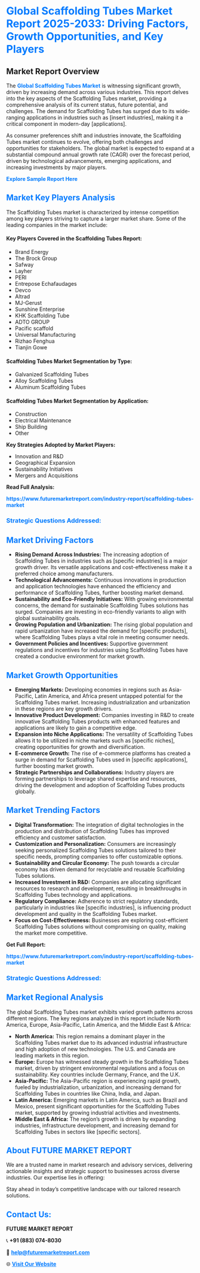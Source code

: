 <h1 style="color: #007BFF;">Global Scaffolding Tubes Market Report 2025-2033: Driving Factors, Growth Opportunities, and Key Players</h1>

<section id="overview">
<h2>Market Report Overview</h2>
<p>The <a href="https://www.futuremarketreport.com/industry-report/scaffolding-tubes-market" style="color: #007BFF; text-decoration: none;"><strong>Global Scaffolding Tubes Market</strong></a> is witnessing significant growth, driven by increasing demand across various industries. This report delves into the key aspects of the Scaffolding Tubes market, providing a comprehensive analysis of its current status, future potential, and challenges. The demand for Scaffolding Tubes has surged due to its wide-ranging applications in industries such as [insert industries], making it a critical component in modern-day [applications].</p>
<p>As consumer preferences shift and industries innovate, the Scaffolding Tubes market continues to evolve, offering both challenges and opportunities for stakeholders. The global market is expected to expand at a substantial compound annual growth rate (CAGR) over the forecast period, driven by technological advancements, emerging applications, and increasing investments by major players.</p>
</section>

<section id="overview">
<p><a href="https://www.futuremarketreport.com/request-sample/reportId=89059" style="color: #007BFF; text-decoration: none;"><strong>Explore Sample Report Here</strong></a></p>
</section>

<section id="key-players">
<h2 style="color: #007BFF;">Market Key Players Analysis</h2>
<p>The Scaffolding Tubes market is characterized by intense competition among key players striving to capture a larger market share. Some of the leading companies in the market include:</p>
<h4>Key Players Covered in the Scaffolding Tubes Report:</h4>
<ul><li>Brand Energy</li><li>The Brock Group</li><li>Safway</li><li>Layher</li><li>PERI</li><li>Entrepose Echafaudages</li><li>Devco</li><li>Altrad</li><li>MJ-Gerust</li><li>Sunshine Enterprise</li><li>KHK Scaffolding Tube</li><li>ADTO GROUP</li><li>Pacific scaffold</li><li>Universal Manufacturing</li><li>Rizhao Fenghua</li><li>Tianjin Gowe</li></ul>
<h4>Scaffolding Tubes Market Segmentation by Type:</h4>
<ul><li>Galvanized Scaffolding Tubes</li><li>Alloy Scaffolding Tubes</li><li>Aluminum Scaffolding Tubes</li></ul>

<h4>Scaffolding Tubes Market Segmentation by Application:</h4>
<ul><li>Construction</li><li>Electrical Maintenance</li><li>Ship Building</li><li>Other</li></ul>
<p><strong>Key Strategies Adopted by Market Players:</strong></p>
<ul>
<li>Innovation and R&D</li>
<li>Geographical Expansion</li>
<li>Sustainability Initiatives</li>
<li>Mergers and Acquisitions</li>
</ul>
</section>

<section>
<p><strong>Read Full Analysis: </strong></p><a href="https://www.futuremarketreport.com/industry-report/scaffolding-tubes-market" style="color: #007BFF; text-decoration: none;"><strong>https://www.futuremarketreport.com/industry-report/scaffolding-tubes-market</strong></a>
<h3 style="color: #007BFF;">Strategic Questions Addressed:</h3>
</section>

<section id="driving-factors">
<h2 style="color: #007BFF;">Market Driving Factors</h2>
<ul>
<li><strong>Rising Demand Across Industries:</strong> The increasing adoption of Scaffolding Tubes in industries such as [specific industries] is a major growth driver. Its versatile applications and cost-effectiveness make it a preferred choice among manufacturers.</li>
<li><strong>Technological Advancements:</strong> Continuous innovations in production and application technologies have enhanced the efficiency and performance of Scaffolding Tubes, further boosting market demand.</li>
<li><strong>Sustainability and Eco-Friendly Initiatives:</strong> With growing environmental concerns, the demand for sustainable Scaffolding Tubes solutions has surged. Companies are investing in eco-friendly variants to align with global sustainability goals.</li>
<li><strong>Growing Population and Urbanization:</strong> The rising global population and rapid urbanization have increased the demand for [specific products], where Scaffolding Tubes plays a vital role in meeting consumer needs.</li>
<li><strong>Government Policies and Incentives:</strong> Supportive government regulations and incentives for industries using Scaffolding Tubes have created a conducive environment for market growth.</li>
</ul>
</section>

<section id="growth-opportunities">
<h2 style="color: #007BFF;">Market Growth Opportunities</h2>
<ul>
<li><strong>Emerging Markets:</strong> Developing economies in regions such as Asia-Pacific, Latin America, and Africa present untapped potential for the Scaffolding Tubes market. Increasing industrialization and urbanization in these regions are key growth drivers.</li>
<li><strong>Innovative Product Development:</strong> Companies investing in R&D to create innovative Scaffolding Tubes products with enhanced features and applications are likely to gain a competitive edge.</li>
<li><strong>Expansion into Niche Applications:</strong> The versatility of Scaffolding Tubes allows it to be utilized in niche markets such as [specific niches], creating opportunities for growth and diversification.</li>
<li><strong>E-commerce Growth:</strong> The rise of e-commerce platforms has created a surge in demand for Scaffolding Tubes used in [specific applications], further boosting market growth.</li>
<li><strong>Strategic Partnerships and Collaborations:</strong> Industry players are forming partnerships to leverage shared expertise and resources, driving the development and adoption of Scaffolding Tubes products globally.</li>
</ul>
</section>

<section id="trending-factors">
<h2 style="color: #007BFF;">Market Trending Factors</h2>
<ul>
<li><strong>Digital Transformation:</strong> The integration of digital technologies in the production and distribution of Scaffolding Tubes has improved efficiency and customer satisfaction.</li>
<li><strong>Customization and Personalization:</strong> Consumers are increasingly seeking personalized Scaffolding Tubes solutions tailored to their specific needs, prompting companies to offer customizable options.</li>
<li><strong>Sustainability and Circular Economy:</strong> The push towards a circular economy has driven demand for recyclable and reusable Scaffolding Tubes solutions.</li>
<li><strong>Increased Investment in R&D:</strong> Companies are allocating significant resources to research and development, resulting in breakthroughs in Scaffolding Tubes technology and applications.</li>
<li><strong>Regulatory Compliance:</strong> Adherence to strict regulatory standards, particularly in industries like [specific industries], is influencing product development and quality in the Scaffolding Tubes market.</li>
<li><strong>Focus on Cost-Effectiveness:</strong> Businesses are exploring cost-efficient Scaffolding Tubes solutions without compromising on quality, making the market more competitive.</li>
</ul>
</section>

<section>
<p><strong>Get Full Report: </strong></p><a href="https://www.futuremarketreport.com/industry-report/scaffolding-tubes-market" style="color: #007BFF; text-decoration: none;"><strong>https://www.futuremarketreport.com/industry-report/scaffolding-tubes-market</strong></a>
<h3 style="color: #007BFF;">Strategic Questions Addressed:</h3>
</section>


<section id="regional-analysis">
<h2 style="color: #007BFF;">Market Regional Analysis</h2>
<p>The global Scaffolding Tubes market exhibits varied growth patterns across different regions. The key regions analyzed in this report include North America, Europe, Asia-Pacific, Latin America, and the Middle East & Africa:</p>
<ul>
<li><strong>North America:</strong> This region remains a dominant player in the Scaffolding Tubes market due to its advanced industrial infrastructure and high adoption of new technologies. The U.S. and Canada are leading markets in this region.</li>
<li><strong>Europe:</strong> Europe has witnessed steady growth in the Scaffolding Tubes market, driven by stringent environmental regulations and a focus on sustainability. Key countries include Germany, France, and the U.K.</li>
<li><strong>Asia-Pacific:</strong> The Asia-Pacific region is experiencing rapid growth, fueled by industrialization, urbanization, and increasing demand for Scaffolding Tubes in countries like China, India, and Japan.</li>
<li><strong>Latin America:</strong> Emerging markets in Latin America, such as Brazil and Mexico, present significant opportunities for the Scaffolding Tubes market, supported by growing industrial activities and investments.</li>
<li><strong>Middle East & Africa:</strong> The region’s growth is driven by expanding industries, infrastructure development, and increasing demand for Scaffolding Tubes in sectors like [specific sectors].</li>
</ul>
</section>

<footer>
<h2 style="color: #007BFF;">About FUTURE MARKET REPORT</h2>
<p>We are a trusted name in market research and advisory services, delivering actionable insights and strategic support to businesses across diverse industries. Our expertise lies in offering:</p>

<p>Stay ahead in today’s competitive landscape with our tailored research solutions.</p>

<h2 style="color: #007BFF;">Contact Us:</h2>
<p><strong>FUTURE MARKET REPORT</strong></p>
<p>📞 <strong>+91 (883) 074-8030</strong></p>
<p>📧 <strong><a href="mailto:help@futuremarketreport.com" style="color: #007BFF;">help@futuremarketreport.com</a></strong></p>
<p>🌐 <strong><a href="https://www.futuremarketreport.com/" style="color: #007BFF;">Visit Our Website</a></strong></p>
</footer>